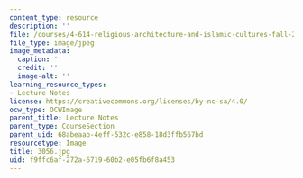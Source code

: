 ```yaml
---
content_type: resource
description: ''
file: /courses/4-614-religious-architecture-and-islamic-cultures-fall-2002/f9ffc6af272a671960b2e05fb6f8a453_3056.jpg
file_type: image/jpeg
image_metadata:
  caption: ''
  credit: ''
  image-alt: ''
learning_resource_types:
- Lecture Notes
license: https://creativecommons.org/licenses/by-nc-sa/4.0/
ocw_type: OCWImage
parent_title: Lecture Notes
parent_type: CourseSection
parent_uid: 68abeaab-4eff-532c-e858-18d3ffb567bd
resourcetype: Image
title: 3056.jpg
uid: f9ffc6af-272a-6719-60b2-e05fb6f8a453
---
```

